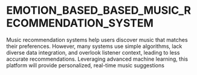 # EMOTION_BASED_BASED_MUSIC_RECOMMENDATION_SYSTEM
Music recommendation systems help users discover music that matches their preferences. However, many systems use simple algorithms, lack diverse data integration, and overlook listener context, leading to less accurate recommendations. Leveraging advanced machine learning, this platform will provide personalized, real-time music suggestions
